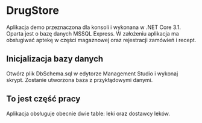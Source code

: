 # DrugStore
Aplikacja demo przeznaczona dla konsoli i wykonana w .NET Core 3.1.
Oparta jest o bazę danych MSSQL Express.
W założeniu aplikacja ma obsługiwać aptekę w części magaznowej oraz rejestracji zamówień i recept.

## Inicjalizacja bazy danych
Otwórz plik DbSchema.sql w edytorze Management Studio i wykonaj skrypt. Zostanie utworzona baza z przykłądowymi danymi.

## To jest część pracy
Aplikacja obsługuje obecnie dwie table: leki oraz dostawcy leków.
